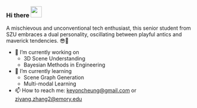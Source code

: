 ### Hi there <img src='https://camo.githubusercontent.com/e8e7b06ecf583bc040eb60e44eb5b8e0ecc5421320a92929ce21522dbc34c891/68747470733a2f2f6d656469612e67697068792e636f6d2f6d656469612f6876524a434c467a6361737252346961377a2f67697068792e676966' width=30>

A mischievous and unconventional tech enthusiast, this senior student from SZU embraces a dual personality, oscillating between playful antics and maverick tendencies. 😎🤪

- 🔭 I’m currently working on
  -  3D Scene Understanding
  -  Bayesian Methods in Engineering
- 🌱 I’m currently learning
  -  Scene Graph Generation
  -  Multi-modal Learning
- 📫 How to reach me: keyoncheung@gmail.com or ziyang.zhang2@emory.edu
